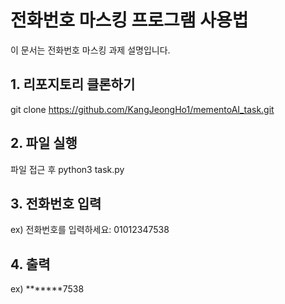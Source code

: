 # 전화번호 마스킹 프로그램 사용법

이 문서는 전화번호 마스킹 과제 설명입니다.

## 1. 리포지토리 클론하기

git clone https://github.com/KangJeongHo1/mementoAI_task.git

## 2. 파일 실행

파일 접근 후
python3 task.py

## 3. 전화번호 입력

ex) 전화번호를 입력하세요: 01012347538

## 4. 출력

ex) *******7538
